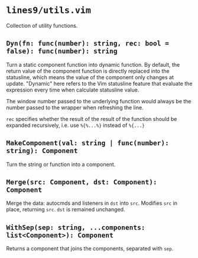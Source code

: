 # `lines9/utils.vim`

Collection of utility functions.

## `Dyn(fn: func(number): string, rec: bool = false): func(number): string`

Turn a static component function into dynamic function.
By default, the return value of the component function is directly replaced into the statusline,
which means the value of the component only changes at update.
"Dynamic" here refers to the Vim statusline feature that evaluate the expression
every time when calculate statusline value.

The window number passed to the underlying function would always be
the number passed to the wrapper when refreshing the line.

`rec` specifies whether the result of the result of the function should be
expanded recursively, i.e. use `%{%...%}` instead of `%{...}`

## `MakeComponent(val: string | func(number): string): Component`

Turn the string or function into a component.

## `Merge(src: Component, dst: Component): Component`

Merge the data: autocmds and listeners in `dst` into `src`.
Modifies `src` in place, returning `src`.
`dst` is remained unchanged.

## `WithSep(sep: string, ...components: list<Component>): Component`

Returns a component that joins the components, separated with `sep`.

